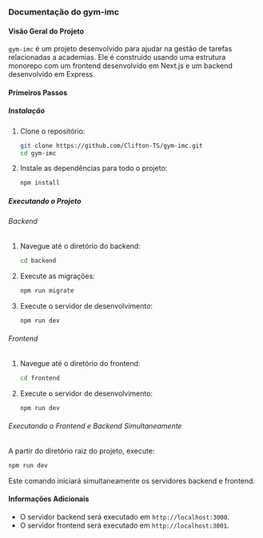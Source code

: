 ### Documentação do gym-imc

#### Visão Geral do Projeto
`gym-imc` é um projeto desenvolvido para ajudar na gestão de tarefas relacionadas a academias. Ele é construído usando uma estrutura monorepo com um frontend desenvolvido em Next.js e um backend desenvolvido em Express.

#### Primeiros Passos

##### Instalação
1. Clone o repositório:
   ```bash
   git clone https://github.com/Clifton-TS/gym-imc.git
   cd gym-imc
   ```

2. Instale as dependências para todo o projeto:
   ```bash
   npm install
   ```

##### Executando o Projeto

###### Backend
1. Navegue até o diretório do backend:
   ```bash
   cd backend
   ```

2. Execute as migrações:
   ```bash
   npm run migrate
   ```

3. Execute o servidor de desenvolvimento:
   ```bash
   npm run dev
   ```

###### Frontend
1. Navegue até o diretório do frontend:
   ```bash
   cd frontend
   ```

2. Execute o servidor de desenvolvimento:
   ```bash
   npm run dev
   ```

###### Executando o Frontend e Backend Simultaneamente
A partir do diretório raiz do projeto, execute:
```bash
npm run dev
```

Este comando iniciará simultaneamente os servidores backend e frontend.

#### Informações Adicionais
- O servidor backend será executado em `http://localhost:3000`.
- O servidor frontend será executado em `http://localhost:3001`.
